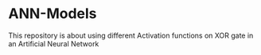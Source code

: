 # ANN-Models
This repository is about using different Activation functions on XOR gate in an Artificial Neural Network
